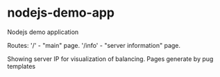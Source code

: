 # nodejs-demo-app
Nodejs demo application

Routes:
'/' - "main" page.
'/info' - "server information" page.

Showing server IP for  visualization of balancing.
Pages generate by pug templates
